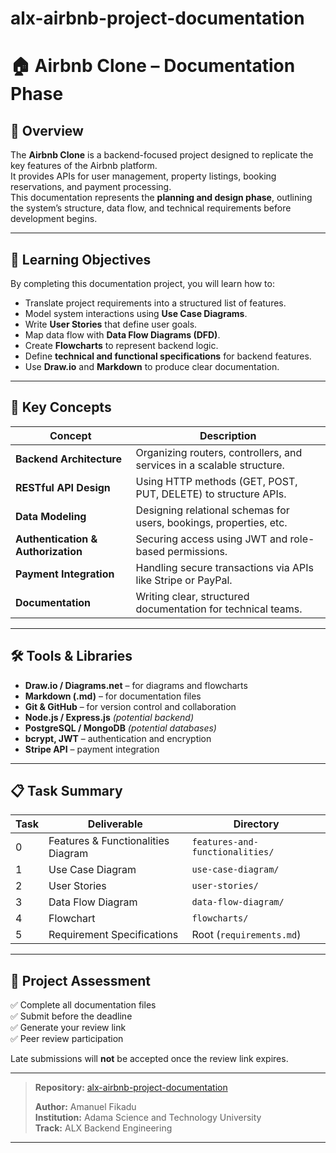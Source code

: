 # alx-airbnb-project-documentation
# 🏠 Airbnb Clone – Documentation Phase

## 📖 Overview
The **Airbnb Clone** is a backend-focused project designed to replicate the key features of the Airbnb platform.  
It provides APIs for user management, property listings, booking reservations, and payment processing.  
This documentation represents the **planning and design phase**, outlining the system’s structure, data flow, and technical requirements before development begins.

---

## 🎯 Learning Objectives
By completing this documentation project, you will learn how to:

- Translate project requirements into a structured list of features.
- Model system interactions using **Use Case Diagrams**.
- Write **User Stories** that define user goals.
- Map data flow with **Data Flow Diagrams (DFD)**.
- Create **Flowcharts** to represent backend logic.
- Define **technical and functional specifications** for backend features.
- Use **Draw.io** and **Markdown** to produce clear documentation.

---

## 🧩 Key Concepts
| Concept | Description |
|----------|-------------|
| **Backend Architecture** | Organizing routers, controllers, and services in a scalable structure. |
| **RESTful API Design** | Using HTTP methods (GET, POST, PUT, DELETE) to structure APIs. |
| **Data Modeling** | Designing relational schemas for users, bookings, properties, etc. |
| **Authentication & Authorization** | Securing access using JWT and role-based permissions. |
| **Payment Integration** | Handling secure transactions via APIs like Stripe or PayPal. |
| **Documentation** | Writing clear, structured documentation for technical teams. |

---

## 🛠 Tools & Libraries
- **Draw.io / Diagrams.net** – for diagrams and flowcharts  
- **Markdown (.md)** – for documentation files  
- **Git & GitHub** – for version control and collaboration  
- **Node.js / Express.js** *(potential backend)*  
- **PostgreSQL / MongoDB** *(potential databases)*  
- **bcrypt, JWT** – authentication and encryption  
- **Stripe API** – payment integration  

---

## 📋 Task Summary
| Task | Deliverable | Directory |
|------|--------------|-----------|
| 0 | Features & Functionalities Diagram | `features-and-functionalities/` |
| 1 | Use Case Diagram | `use-case-diagram/` |
| 2 | User Stories | `user-stories/` |
| 3 | Data Flow Diagram | `data-flow-diagram/` |
| 4 | Flowchart | `flowcharts/` |
| 5 | Requirement Specifications | Root (`requirements.md`) |

---

## 🧾 Project Assessment
✅ Complete all documentation files  
✅ Submit before the deadline  
✅ Generate your review link  
✅ Peer review participation  

Late submissions will **not** be accepted once the review link expires.

---

> **Repository:** [alx-airbnb-project-documentation](https://github.com/yourusername/alx-airbnb-project-documentation)
>  
> **Author:** Amanuel Fikadu  
> **Institution:** Adama Science and Technology University  
> **Track:** ALX Backend Engineering  

---
